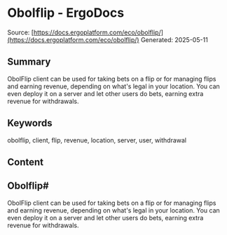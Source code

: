 # Obolflip - ErgoDocs
Source: [https://docs.ergoplatform.com/eco/obolflip/](https://docs.ergoplatform.com/eco/obolflip/)
Generated: 2025-05-11

## Summary
ObolFlip client can be used for taking bets on a flip or for managing flips and earning revenue, depending on what's legal in your location. You can even deploy it on a server and let other users do bets, earning extra revenue for withdrawals.

## Keywords
obolflip, client, flip, revenue, location, server, user, withdrawal

## Content
## Obolflip#
ObolFlip client can be used for taking bets on a flip or for managing flips and earning revenue, depending on what's legal in your location. You can even deploy it on a server and let other users do bets, earning extra revenue for withdrawals.
